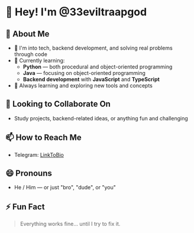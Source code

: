 # 👋 Hey! I'm @33eviltraapgod

## 🚀 About Me
- 👀 I'm into tech, backend development, and solving real problems through code
- 🌱 Currently learning:
  - **Python** — both procedural and object-oriented programming
  - **Java** — focusing on object-oriented programming
  - **Backend development** with **JavaScript** and **TypeScript**
- 🧠 Always learning and exploring new tools and concepts

## 🤝 Looking to Collaborate On
- Study projects, backend-related ideas, or anything fun and challenging

## 📫 How to Reach Me
- Telegram: [LinkToBio](https://t.me/eviltrapgod33)

## 😄 Pronouns
- He / Him — or just "bro", "dude", or "you"

## ⚡ Fun Fact
> Everything works fine... until I try to fix it.
